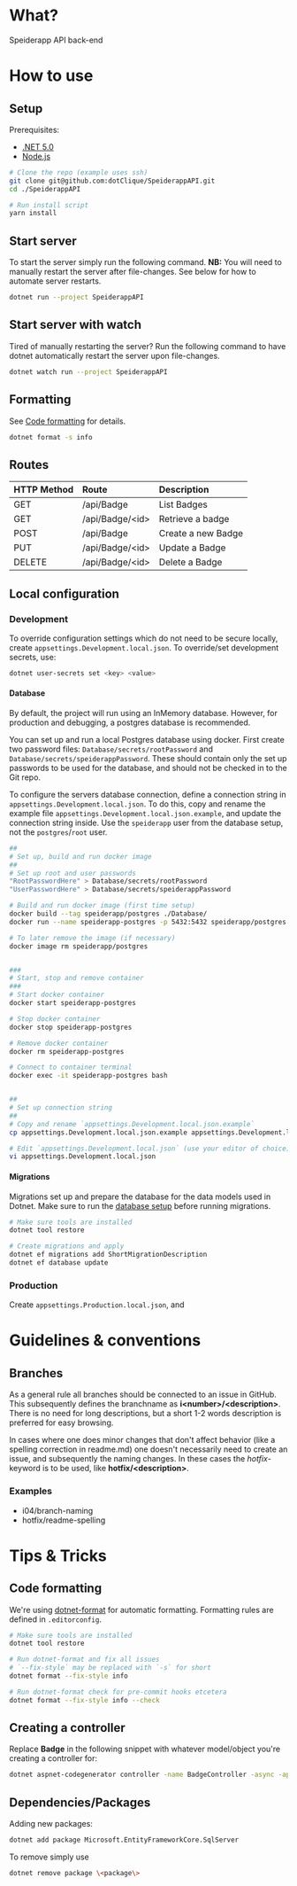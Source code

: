 # What?
Speiderapp API back-end


# How to use

## Setup
Prerequisites:
* [.NET 5.0](https://dotnet.microsoft.com/download/dotnet/5.0)
* [Node.js](https://nodejs.org/en/)

```bash
# Clone the repo (example uses ssh)
git clone git@github.com:dotClique/SpeiderappAPI.git
cd ./SpeiderappAPI

# Run install script
yarn install
```

## Start server
To start the server simply run the following command.
**NB:** You will need to manually restart the server after file-changes. See below for how to automate server restarts.
```bash
dotnet run --project SpeiderappAPI
```

## Start server with watch
Tired of manually restarting the server? Run the following command to have dotnet automatically restart the server upon file-changes.
```bash
dotnet watch run --project SpeiderappAPI
```

## Formatting
See [Code formatting](#code-formatting) for details.
```bash
dotnet format -s info
```

## Routes
| HTTP Method | Route             | Description        |
| :---------- | :---------------- | :----------------- |
| GET         | /api/Badge        | List Badges        |
| GET         | /api/Badge/\<id\> | Retrieve a badge   |
| POST        | /api/Badge        | Create a new Badge |
| PUT         | /api/Badge/\<id\> | Update a Badge     |
| DELETE      | /api/Badge/\<id\> | Delete a Badge     |


## Local configuration

### Development
To override configuration settings which do not need to be secure locally,
create
```appsettings.Development.local.json```.
To override/set development secrets,
use:
```bash
dotnet user-secrets set <key> <value>
```


#### Database

By default, the project will run using an InMemory database.
However, for production and debugging, a postgres database is recommended.

You can set up and run a local Postgres database using docker.
First create two password files: `Database/secrets/rootPassword` and `Database/secrets/speiderappPassword`.
These should contain only the set up passwords to be used for the database, and should not be checked in to the Git repo.

To configure the servers database connection, define a connection string in `appsettings.Development.local.json`.
To do this, copy and rename the example file `appsettings.Development.local.json.example`, and update the connection string inside.
Use the `speiderapp` user from the database setup, not the `postgres`/`root` user.

```bash
##
# Set up, build and run docker image
##
# Set up root and user passwords
"RootPasswordHere" > Database/secrets/rootPassword
"UserPasswordHere" > Database/secrets/speiderappPassword

# Build and run docker image (first time setup)
docker build --tag speiderapp/postgres ./Database/
docker run --name speiderapp-postgres -p 5432:5432 speiderapp/postgres

# To later remove the image (if necessary)
docker image rm speiderapp/postgres


###
# Start, stop and remove container
###
# Start docker container
docker start speiderapp-postgres

# Stop docker container
docker stop speiderapp-postgres

# Remove docker container
docker rm speiderapp-postgres

# Connect to container terminal
docker exec -it speiderapp-postgres bash


##
# Set up connection string
##
# Copy and rename `appsettings.Development.local.json.example`
cp appsettings.Development.local.json.example appsettings.Development.local.json

# Edit `appsettings.Development.local.json` (use your editor of choice)
vi appsettings.Development.local.json
```


#### Migrations

Migrations set up and prepare the database for the data models used in Dotnet.
Make sure to run the [database setup](#database) before running migrations.

```bash
# Make sure tools are installed
dotnet tool restore

# Create migrations and apply
dotnet ef migrations add ShortMigrationDescription
dotnet ef database update
```

### Production
Create ```appsettings.Production.local.json```, and

# Guidelines & conventions

## Branches
As a general rule all branches should be connected to an issue in GitHub. This subsequently defines the branchname as **i\<number\>/\<description\>**. There is no need for long descriptions, but a short 1-2 words description is preferred for easy browsing.

In cases where one does minor changes that don't affect behavior (like a spelling correction in readme.md) one doesn't necessarily need to create an issue, and subsequently the naming changes. In these cases the *hotfix*-keyword is to be used, like **hotfix/\<description\>**.

### Examples
* i04/branch-naming
* hotfix/readme-spelling


# Tips & Tricks

## Code formatting
We're using [dotnet-format](https://www.nuget.org/packages/dotnet-format/) for automatic formatting.
Formatting rules are defined in `.editorconfig`.
```bash
# Make sure tools are installed
dotnet tool restore

# Run dotnet-format and fix all issues
# `--fix-style` may be replaced with `-s` for short
dotnet format --fix-style info

# Run dotnet-format check for pre-commit hooks etcetera
dotnet format --fix-style info --check
```

## Creating a controller
Replace **Badge** in the following snippet with whatever model/object you're creating a controller for:
```bash
dotnet aspnet-codegenerator controller -name BadgeController -async -api -m Badge -dc BadgeContext -outDir Controllers
```

## Dependencies/Packages
Adding new packages:
```bash
dotnet add package Microsoft.EntityFrameworkCore.SqlServer
```
To remove simply use
```bash
dotnet remove package \<package\>
```
